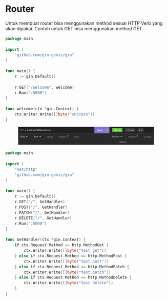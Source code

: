 # Router

Untuk membuat router bisa menggunakan method sesuai HTTP Verb yang akan dipakai. Contoh untuk GET bisa menggunakan method GET.

```go
package main

import (
	"github.com/gin-gonic/gin"
)

func main() {
	r := gin.Default()

	r.GET("/welcome", welcome)
	r.Run(":5000")
}

func welcome(ctx *gin.Context) {
	ctx.Writer.Write([]byte("success"))
}
```

<figure><img src="../.gitbook/assets/1 (2) (1) (1).png" alt=""><figcaption></figcaption></figure>

```go
package main

import (
	"net/http"
	"github.com/gin-gonic/gin"
)

func main() {
	r := gin.Default()
	r.GET("/", GetHandler)
	r.POST("/", GetHandler)
	r.PATCH("/", GetHandler)
	r.DELETE("/", GetHandler)
	r.Run(":5000")
}

func GetHandler(ctx *gin.Context) {
	if ctx.Request.Method == http.MethodGet {
		ctx.Writer.Write([]byte("test get"))
	} else if ctx.Request.Method == http.MethodPost {
		ctx.Writer.Write([]byte("test post"))
	} else if ctx.Request.Method == http.MethodPatch {
		ctx.Writer.Write([]byte("test patch"))
	} else if ctx.Request.Method == http.MethodDelete {
		ctx.Writer.Write([]byte("test delete"))
	}
}
```
